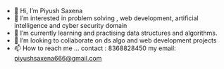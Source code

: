- 👋 Hi, I’m Piyush Saxena
- 👀 I’m interested in problem solving , web development, artificial intelligence and cyber security domain 
- 🌱 I’m currently learning and practising data structures and algorithms.
- 💞️ I’m looking to collaborate on ds algo and web development projects
- 📫 How to reach me ...
  contact : 8368828450
  my email: piyushsaxena666@gmail.com
<!---
pilotPS666/pilotPS666 is a ✨ special ✨ repository because its `README.md` (this file) appears on your GitHub profile.
You can click the Preview link to take a look at your changes.
--->

